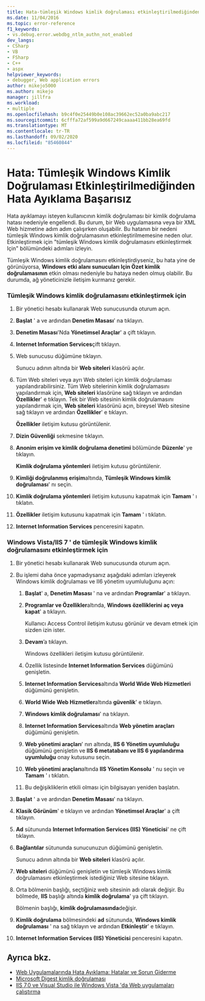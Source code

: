 ```yaml
---
title: Hata-tümleşik Windows kimlik doğrulaması etkinleştirilmediğinden hata ayıklama başarısız oldu | Microsoft Docs
ms.date: 11/04/2016
ms.topic: error-reference
f1_keywords:
- vs.debug.error.webdbg_ntlm_authn_not_enabled
dev_langs:
- CSharp
- VB
- FSharp
- C++
- aspx
helpviewer_keywords:
- debugger, Web application errors
author: mikejo5000
ms.author: mikejo
manager: jillfra
ms.workload:
- multiple
ms.openlocfilehash: b9c4f0e25449b0e108ac39662ec52a0ba9abc217
ms.sourcegitcommit: 6cfffa72af599a9d667249caaaa411bb28ea69fd
ms.translationtype: MT
ms.contentlocale: tr-TR
ms.lasthandoff: 09/02/2020
ms.locfileid: "85460844"
---
```

# <a name="error-debugging-failed-because-integrated-windows-authentication-is-not-enabled"></a>Hata: Tümleşik Windows Kimlik Doğrulaması Etkinleştirilmediğinden Hata Ayıklama Başarısız
Hata ayıklamayı isteyen kullanıcının kimlik doğrulaması bir kimlik doğrulama hatası nedeniyle engellendi. Bu durum, bir Web uygulamasına veya bir XML Web hizmetine adım adım çalışırken oluşabilir. Bu hatanın bir nedeni tümleşik Windows kimlik doğrulamasının etkinleştirilmemesine neden olur. Etkinleştirmek için "tümleşik Windows kimlik doğrulamasını etkinleştirmek Için" bölümündeki adımları izleyin.

 Tümleşik Windows kimlik doğrulamasını etkinleştirdiyseniz, bu hata yine de görünüyorsa, **Windows etki alanı sunucuları Için Özet kimlik doğrulamasının** etkin olması nedeniyle bu hataya neden olmuş olabilir. Bu durumda, ağ yöneticinizle iletişim kurmanız gerekir.

### <a name="to-enable-integrated-windows-authentication"></a>Tümleşik Windows kimlik doğrulamasını etkinleştirmek için

1. Bir yönetici hesabı kullanarak Web sunucusunda oturum açın.

2. **Başlat** ' a ve ardından **Denetim Masası**' na tıklayın.

3. **Denetim Masası**'Nda **Yönetimsel Araçlar**' a çift tıklayın.

4. **Internet Information Services**çift tıklayın.

5. Web sunucusu düğümüne tıklayın.

     Sunucu adının altında bir **Web siteleri** klasörü açılır.

6. Tüm Web siteleri veya ayrı Web siteleri için kimlik doğrulaması yapılandırabilirsiniz. Tüm Web sitelerinin kimlik doğrulamasını yapılandırmak için, **Web siteleri** klasörüne sağ tıklayın ve ardından **Özellikler**' e tıklayın. Tek bir Web sitesinin kimlik doğrulamasını yapılandırmak için, **Web siteleri** klasörünü açın, bireysel Web sitesine sağ tıklayın ve ardından **Özellikler**' e tıklayın.

     **Özellikler** iletişim kutusu görüntülenir.

7. **Dizin Güvenliği** sekmesine tıklayın.

8. **Anonim erişim ve kimlik doğrulama denetimi** bölümünde **Düzenle**' ye tıklayın.

     **Kimlik doğrulama yöntemleri** iletişim kutusu görüntülenir.

9. **Kimliği doğrulanmış erişim**altında, **Tümleşik Windows kimlik doğrulaması**' nı seçin.

10. **Kimlik doğrulama yöntemleri** iletişim kutusunu kapatmak için **Tamam** ' ı tıklatın.

11. **Özellikler** iletişim kutusunu kapatmak için **Tamam** ' ı tıklatın.

12. **Internet Information Services** penceresini kapatın.

### <a name="to-enable-integrated-windows-authentication-in-windows-vistaiis-7"></a>Windows Vista/IIS 7 ' de tümleşik Windows kimlik doğrulamasını etkinleştirmek için

1. Bir yönetici hesabı kullanarak Web sunucusunda oturum açın.

2. Bu işlemi daha önce yapmadıysanız aşağıdaki adımları izleyerek Windows kimlik doğrulaması ve II6 yönetim uyumluluğunu açın:

    1. **Başlat**' a, **Denetim Masası** ' na ve ardından **Programlar**' a tıklayın.

    2. **Programlar ve Özellikler**altında, **Windows özelliklerini aç veya kapat**' a tıklayın.

         Kullanıcı Access Control iletişim kutusu görünür ve devam etmek için sizden izin ister.

    3. **Devam**’a tıklayın.

         Windows özellikleri iletişim kutusu görüntülenir.

    4. Özellik listesinde **Internet Information Services** düğümünü genişletin.

    5. **Internet Information Services**altında **World Wide Web Hizmetleri** düğümünü genişletin.

    6. **World Wide Web Hizmetler**altında **güvenlik**' e tıklayın.

    7. **Windows kimlik doğrulaması**' na tıklayın.

    8. **Internet Information Services**altında **Web yönetim araçları** düğümünü genişletin.

    9. **Web yönetimi araçları**' nın altında, **IIS 6 Yönetim uyumluluğu** düğümünü genişletin ve **IIS 6 metatabanı ve IIS 6 yapılandırma uyumluluğu** onay kutusunu seçin.

    10. **Web yönetimi araçları**altında **IIS Yönetim Konsolu** ' nu seçin ve **Tamam** ' ı tıklatın.

    11. Bu değişikliklerin etkili olması için bilgisayarı yeniden başlatın.

3. **Başlat** ' a ve ardından **Denetim Masası**' na tıklayın.

4. **Klasik Görünüm**' e tıklayın ve ardından **Yönetimsel Araçlar**' a çift tıklayın.

5. **Ad** sütununda **Internet Information Services (IIS) Yöneticisi**' ne çift tıklayın.

6. **Bağlantılar** sütununda sunucunuzun düğümünü genişletin.

     Sunucu adının altında bir **Web siteleri** klasörü açılır.

7. **Web siteleri** düğümünü genişletin ve tümleşik Windows kimlik doğrulamasını etkinleştirmek istediğiniz Web sitesine tıklayın.

8. Orta bölmenin başlığı, seçtiğiniz web sitesinin adı olarak değişir. Bu bölmede, **IIS** başlığı altında **kimlik doğrulama**' ya çift tıklayın.

     Bölmenin başlığı, **kimlik doğrulamasında**değişir.

9. **Kimlik doğrulama** bölmesindeki **ad** sütununda, **Windows kimlik doğrulaması** ' na sağ tıklayın ve ardından **Etkinleştir**' e tıklayın.

10. **Internet Information Services (IIS) Yöneticisi** penceresini kapatın.

## <a name="see-also"></a>Ayrıca bkz.
- [Web Uygulamalarında Hata Ayıklama: Hatalar ve Sorun Giderme](../debugger/debugging-web-applications-errors-and-troubleshooting.md)
- [Microsoft Digest kimlik doğrulaması](/windows/win32/secauthn/microsoft-digest-authentication)
- [IIS 7,0 ve Visual Studio ile Windows Vista 'da Web uygulamaları çalıştırma](https://msdn.microsoft.com/Library/262a82ac-dd0e-4096-86c6-fb463e88be66)